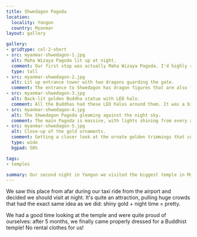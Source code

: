 ```yaml
---
title: Shwedagon Pagoda
location:
  locality: Yangon
  country: Myanmar
layout: gallery

gallery:
- gridtype: col-2-short
- src: myanmar-shwedagon-1.jpg
  alt: Maha Wizaya Pagoda lit up at night.
  comment: Our first stop was actually Maha Wizaya Pagoda. I'd highly recommend stopping by this monument as well. It had a total crowd of 15 people compared to the hundreds at Shwedagon, and it was no less impressive.
  type: tall
- src: myanmar-shwedagon-2.jpg
  alt: Lit up entrance tower with two dragons guarding the gate.
  comment: The entrance to Shwedagon has dragon figures that are also found on every bill of their currency.
- src: myanmar-shwedagon-3.jpg
  alt: Back-lit golden Buddha statue with LED halo.
  comment: All the Buddhas had these LED halos around them. It was a bit unexpected, but who are we to judge.
- src: myanmar-shwedagon-4.jpg
  alt: The Shwedagon Pagoda gleaming against the night sky.
  comment: The main Pagoda is massive, with lights shining from every angle and an enormous diamond orb at the very top.
- src: myanmar-shwedagon-5.jpg
  alt: Close-up of the gold ornaments.
  comment: Getting a closer look at the ornate golden trimmings that cover everything in this temple.
  type: wide
  bgpad: 50%

tags:
- temples

summary: Our second night in Yangon we visited the biggest temple in Myanmar. It has a long history dating back to the 11th century and houses many relics.
---
```


We saw this place from afar during our taxi ride from the airport and decided we should visit at night. It's quite an attraction, pulling huge crowds that had the exact same idea as we did: shiny gold + night time = pretty.

We had a good time looking at the temple and were quite proud of ourselves: after 5 months, we finally came properly dressed for a Buddhist temple! No rental clothes for us!
